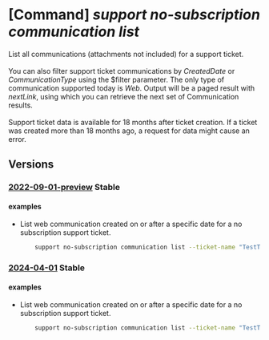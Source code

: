 # [Command] _support no-subscription communication list_

List all communications (attachments not included) for a support ticket. <br/></br> You can also filter support ticket communications by _CreatedDate_ or _CommunicationType_ using the $filter parameter. The only type of communication supported today is _Web_. Output will be a paged result with _nextLink_, using which you can retrieve the next set of Communication results. <br/><br/>Support ticket data is available for 18 months after ticket creation. If a ticket was created more than 18 months ago, a request for data might cause an error.

## Versions

### [2022-09-01-preview](/Resources/mgmt-plane/L3Byb3ZpZGVycy9taWNyb3NvZnQuc3VwcG9ydC9zdXBwb3J0dGlja2V0cy97fS9jb21tdW5pY2F0aW9ucw==/2022-09-01-preview.xml) **Stable**

<!-- mgmt-plane /providers/microsoft.support/supporttickets/{}/communications 2022-09-01-preview -->

#### examples

- List web communication created on or after a specific date for a no subscription support ticket.
    ```bash
        support no-subscription communication list --ticket-name "TestTicketName" --filter "CreatedDate ge 2024-01-01"
    ```

### [2024-04-01](/Resources/mgmt-plane/L3Byb3ZpZGVycy9taWNyb3NvZnQuc3VwcG9ydC9zdXBwb3J0dGlja2V0cy97fS9jb21tdW5pY2F0aW9ucw==/2024-04-01.xml) **Stable**

<!-- mgmt-plane /providers/microsoft.support/supporttickets/{}/communications 2024-04-01 -->

#### examples

- List web communication created on or after a specific date for a no subscription support ticket.
    ```bash
        support no-subscription communication list --ticket-name "TestTicketName" --filter "CreatedDate ge 2024-01-01"
    ```
